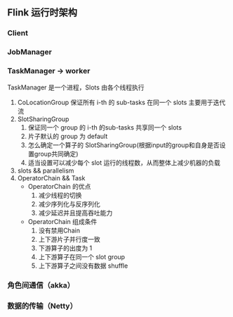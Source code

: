 ## Flink 运行时架构
### Client
### JobManager 
### TaskManager -> worker
TaskManager 是一个进程，Slots 由各个线程执行
1. CoLocationGroup
	保证所有 i-th 的 sub-tasks 在同一个 slots
	主要用于迭代流
2. SlotSharingGroup
	1. 保证同一个 group 的 i-th 的sub-tasks 共享同一个 slots
	2. 片子默认的 group 为 default
	3. 怎么确定一个算子的 SlotSharingGroup(根据input的group和自身是否设置group共同确定)
	4. 适当设置可以减少每个 slot 运行的线程数，从而整体上减少机器的负载
3. slots && parallelism
4. OperatorChain && Task
	* OperatorChain 的优点
		1. 减少线程的切换
		2. 减少序列化与反序列化
		3. 减少延迟并且提高吞吐能力
	* OperatorChain 组成条件
		1. 没有禁用Chain
		2. 上下游片子并行度一致
		3. 下游算子的出度为 1
		4. 上下游算子在同一个 slot group
		5. 上下游算子之间没有数据 shuffle
### 角色间通信（akka）
### 数据的传输（Netty）

